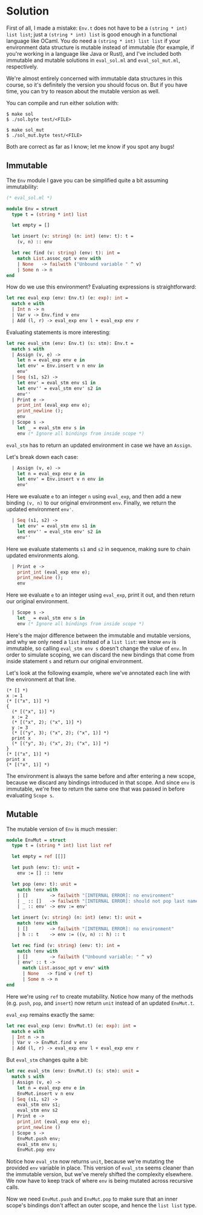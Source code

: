 # Solution

First of all, I made a mistake: `Env.t` does not have to be
a `(string * int) list list`; just a `(string * int) list` is
good enough in a functional language like OCaml. You do need
a `(string * int) list list` if your environment data structure
is mutable instead of immutable (for example, if you're working in a language
like Java or Rust), and I've included both immutable and mutable solutions
in `eval_sol.ml` and `eval_sol_mut.ml`, respectively.

We're almost entirely concerned with immutable data structures in this
course, so it's definitely the version you should focus on.
But if you have time, you can try to reason about the mutable version as well.

You can compile and run either solution with:

```
$ make sol
$ ./sol.byte test/<FILE>
```

```
$ make sol_mut
$ ./sol_mut.byte test/<FILE>
```

Both are correct as far as I know; let me know if you spot any bugs!

## Immutable 

The `Env` module I gave you can be simplified quite a bit assuming
immutability:

```ocaml
(* eval_sol.ml *)

module Env = struct
  type t = (string * int) list

  let empty = []

  let insert (v: string) (n: int) (env: t): t =
    (v, n) :: env

  let rec find (v: string) (env: t): int =
    match List.assoc_opt v env with
    | None   -> failwith ("Unbound variable " ^ v)
    | Some n -> n
end
```

How do we use this environment? Evaluating expressions is straightforward:

```ocaml
let rec eval_exp (env: Env.t) (e: exp): int =
  match e with
  | Int n -> n                     
  | Var v -> Env.find v env
  | Add (l, r) -> eval_exp env l + eval_exp env r
```

Evaluating statements is more interesting:

```ocaml
let rec eval_stm (env: Env.t) (s: stm): Env.t =
  match s with
  | Assign (v, e) ->
    let n = eval_exp env e in
    let env' = Env.insert v n env in
    env'
  | Seq (s1, s2) ->
    let env' = eval_stm env s1 in
    let env'' = eval_stm env' s2 in
    env''
  | Print e ->
    print_int (eval_exp env e);
    print_newline ();
    env
  | Scope s ->
    let _ = eval_stm env s in
    env (* Ignore all bindings from inside scope *)
```

`eval_stm` has to return an updated environment in case we have an `Assign`.

Let's break down each case:

```ocaml
  | Assign (v, e) ->
    let n = eval_exp env e in
    let env' = Env.insert v n env in
    env'
```

Here we evaluate `e` to an integer `n` using `eval_exp`, and
then add a new binding `(v, n)` to our original environment `env`.
Finally, we return the updated environment `env'`.

```ocaml
  | Seq (s1, s2) ->
    let env' = eval_stm env s1 in
    let env'' = eval_stm env' s2 in
    env''
```

Here we evaluate statements `s1` and `s2` in sequence, making sure to
chain updated environments along.

```ocaml
  | Print e ->
    print_int (eval_exp env e);
    print_newline ();
    env
```

Here we evaluate `e` to an integer using `eval_exp`, print it out,
and then return our original environment.

```ocaml
  | Scope s ->
    let _ = eval_stm env s in
    env (* Ignore all bindings from inside scope *)
```

Here's the major difference between the immutable and mutable versions,
and why we only need a `list` instead of a `list list`: we know `env`
is immutable, so calling `eval_stm env s` doesn't change the value of
`env`. In order to simulate scoping, we can discard the new bindings
that come from inside statement `s` and return our original environment.

Let's look at the following example, where we've annotated each line
with the environment at that line.

```
(* [] *)
x := 1     
(* [("x", 1)] *)
{
  (* [("x", 1)] *)
  x := 2
  (* [("x", 2); ("x", 1)] *) 
  y := 3
  (* [("y", 3); ("x", 2); ("x", 1)] *)
  print x
  (* [("y", 3); ("x", 2); ("x", 1)] *)
}
(* [("x", 1)] *)
print x
(* [("x", 1)] *)
```

The environment is always the same before and after entering a
new scope, because we discard any bindings introduced in that scope.
And since `env` is immutable, we're free to return the same one
that was passed in before evaluating `Scope s`.

## Mutable

The mutable version of `Env` is much messier:

```ocaml
module EnvMut = struct
  type t = (string * int) list list ref

  let empty = ref [[]]

  let push (env: t): unit =
    env := [] :: !env

  let pop (env: t): unit =
    match !env with
    | []        -> failwith "[INTERNAL ERROR]: no environment"
    | _ :: []   -> failwith "[INTERNAL ERROR]: should not pop last namespace"
    | _ :: env' -> env := env'

  let insert (v: string) (n: int) (env: t): unit =
    match !env with
    | []        -> failwith "[INTERNAL ERROR]: no environment"
    | h :: t    -> env := ((v, n) :: h) :: t

  let rec find (v: string) (env: t): int =
    match !env with
    | []        -> failwith ("Unbound variable: " ^ v)
    | env' :: t ->
      match List.assoc_opt v env' with
      | None   -> find v (ref t)
      | Some n -> n
end
```

Here we're using `ref` to create mutability. Notice how many
of the methods (e.g. `push`, `pop`, and `insert`) now return
`unit` instead of an updated `EnvMut.t`.

`eval_exp` remains exactly the same:

```ocaml
let rec eval_exp (env: EnvMut.t) (e: exp): int =
  match e with
  | Int n -> n
  | Var v -> EnvMut.find v env
  | Add (l, r) -> eval_exp env l + eval_exp env r
```

But `eval_stm` changes quite a bit:

```ocaml
let rec eval_stm (env: EnvMut.t) (s: stm): unit =
  match s with
  | Assign (v, e) ->
    let n = eval_exp env e in
    EnvMut.insert v n env
  | Seq (s1, s2) ->
    eval_stm env s1;
    eval_stm env s2
  | Print e ->
    print_int (eval_exp env e);
    print_newline ()
  | Scope s ->
    EnvMut.push env;
    eval_stm env s;
    EnvMut.pop env
```

Notice how `eval_stm` now returns `unit`, because we're mutating
the provided `env` variable in place. This version of `eval_stm`
seems cleaner than the immutable version, but we've merely
shifted the complexity elsewhere. We now have to keep track of where
`env` is being mutated across recursive calls.

Now we need `EnvMut.push` and `EnvMut.pop` to make sure that an inner
scope's bindings don't affect an outer scope, and hence the `list list`
type.
